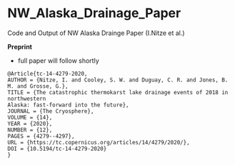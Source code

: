 # NW_Alaska_Drainage_Paper
Code and Output of NW Alaska Drainge Paper (I.Nitze et al.)

**Preprint**
- full paper will follow shortly
```
@Article{tc-14-4279-2020,
AUTHOR = {Nitze, I. and Cooley, S. W. and Duguay, C. R. and Jones, B. M. and Grosse, G.},
TITLE = {The catastrophic thermokarst lake drainage events of 2018 in northwestern
Alaska: fast-forward into the future},
JOURNAL = {The Cryosphere},
VOLUME = {14},
YEAR = {2020},
NUMBER = {12},
PAGES = {4279--4297},
URL = {https://tc.copernicus.org/articles/14/4279/2020/},
DOI = {10.5194/tc-14-4279-2020}
}
```
